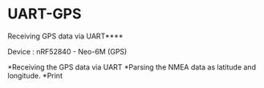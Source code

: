 # UART-GPS
Receiving GPS data via UART****

Device : nRF52840 - Neo-6M (GPS)

*Receiving the GPS data via UART
*Parsing the NMEA data as latitude and longitude.
*Print



